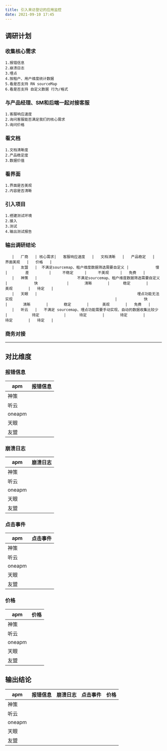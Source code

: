 ```yaml
---
title: 引入来访登记的应用监控
date: 2021-09-10 17:45
---
```

## 调研计划

### 收集核心需求
    1.报错信息
    2.崩溃日志
    3.埋点
    4.按租户、用户维度统计数据
    5.看是否支持 RN sourceMap
    6.看是否支持 自定义数据 行为/格式
### 与产品经理、SM和后端一起对接客服
    1.客服响应速度
    2.询问客服能否满足我们的核心需求
    3.询问价格
### 看文档
    1.文档清晰度
    2.产品稳定度
    3.数据价值
### 看界面
    1.界面是否美观
    2.内容是否清晰
### 引入项目
    1.搭建测试环境
    2.接入
    3.测试
    4.输出测试报告
### 输出调研结论
```table
   |   厂商   | 核心需求|   客服响应速度   |   文档清晰   |   产品稳定   |   界面美观   |   价格   |   
   |   友盟   |  不满足sourcemap、租户维度数据筛选需要自定义 |            慢             |        差         |     不稳定     |     不美观     |   免费   |   
   |   神策   |                  不满足sourcemap、租户维度数据筛选需要自定义                   |            快             |       清晰       |      稳定       |       美观       |   待定   |   
   |   天眼   |                                             埋点功能无法实现                                              |            快            |       清晰       |       稳定       |      美观       |   免费   |   
   |   听云   |   不满足 sourcemap、埋点功能需要手动实现、自动的数据收集比较少   |           待定           |      待定       |       待定       |      待定       |   待定   |   
```
### 商务对接

----------
## 对比维度

### 报错信息

|apm|报错信息|
|----| ---- |
|神策| |
|听云| | 
|oneapm| |
|天眼| |
|友盟| |

### 崩溃日志

|apm|崩溃日志|
|----| ---- |
|神策| |
|听云| | 
|oneapm| |
|天眼| |
|友盟| |

### 点击事件

|apm|点击事件|
|----| ---- |
|神策| |
|听云| | 
|oneapm| |
|天眼| |
|友盟| |

### 价格

|apm|价格|
|----| ---- |
|神策| |
|听云| | 
|oneapm| |
|天眼| |
|友盟| |

## 输出结论

|apm|报错信息|崩溃日志|点击事件|价格|
|----| ---- | ---- | ---- | ---- |
|神策| | | | |
|听云| | | | |
|oneapm| | | | |
|天眼| | | | |
|友盟| | | | |